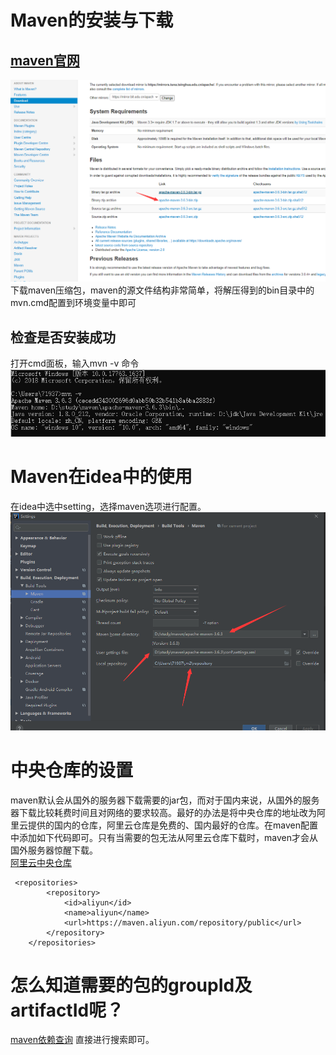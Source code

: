 # Maven的安装与下载
## [maven官网](http://maven.apache.org/)</br>

![s](https://github.com/zDayDayUp/Pumpkin-Java/blob/main/images/downloadMaven1.png?raw=true)
下载maven压缩包，maven的源文件结构非常简单，将解压得到的bin目录中的mvn.cmd配置到环境变量中即可

## 检查是否安装成功
打开cmd面板，输入mvn -v 命令
![cmd面板](https://github.com/zDayDayUp/Pumpkin-Java/blob/main/images/maven2.png?raw=true)

# Maven在idea中的使用
在idea中选中setting，选择maven选项进行配置。
![maven在idea中的使用](https://github.com/zDayDayUp/Pumpkin-Java/blob/main/images/maven3.png?raw=true)

# 中央仓库的设置
maven默认会从国外的服务器下载需要的jar包，而对于国内来说，从国外的服务器下载比较耗费时间且对网络的要求较高。最好的办法是将中央仓库的地址改为阿里云提供的国内的仓库，阿里云仓库是免费的、国内最好的仓库。在maven配置中添加如下代码即可。只有当需要的包无法从阿里云仓库下载时，maven才会从国外服务器惊醒下载。</br>
[阿里云中央仓库](https://maven.aliyun.com/mvn/guide)
```
 <repositories>
        <repository>
            <id>aliyun</id>
            <name>aliyun</name>
            <url>https://maven.aliyun.com/repository/public</url>
        </repository>
    </repositories>
```

# 怎么知道需要的包的groupId及artifactId呢？
[maven依赖查询](https://search.maven.org/)
直接进行搜索即可。
